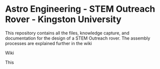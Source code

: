 # Astro Engineering - STEM Outreach Rover - Kingston University
 
This repository contains all the files, knowledge capture, and documentation for the design of a STEM Outreach rover. The assembly processes are explained further in the wiki


Wiki

This
